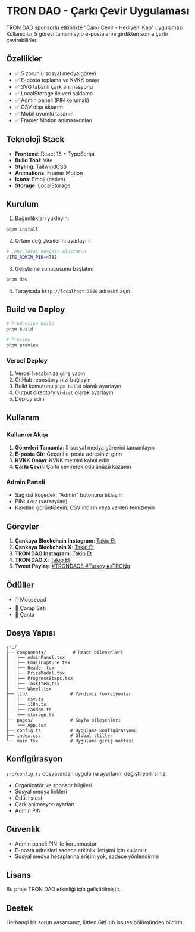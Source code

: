 # TRON DAO - Çarkı Çevir Uygulaması

TRON DAO sponsorlu etkinlikte "Çarkı Çevir - Hediyeni Kap" uygulaması. Kullanıcılar 5 görevi tamamlayıp e-postalarını girdikten sonra çarkı çevirebilirler.

## Özellikler

- ✅ 5 zorunlu sosyal medya görevi
- ✅ E-posta toplama ve KVKK onayı
- ✅ SVG tabanlı çark animasyonu
- ✅ LocalStorage ile veri saklama
- ✅ Admin paneli (PIN korumalı)
- ✅ CSV dışa aktarım
- ✅ Mobil uyumlu tasarım
- ✅ Framer Motion animasyonları

## Teknoloji Stack

- **Frontend**: React 18 + TypeScript
- **Build Tool**: Vite
- **Styling**: TailwindCSS
- **Animations**: Framer Motion
- **Icons**: Emoji (native)
- **Storage**: LocalStorage

## Kurulum

1. Bağımlılıkları yükleyin:
```bash
pnpm install
```

2. Ortam değişkenlerini ayarlayın:
```bash
# .env.local dosyası oluşturun
VITE_ADMIN_PIN=4782
```

3. Geliştirme sunucusunu başlatın:
```bash
pnpm dev
```

4. Tarayıcıda `http://localhost:3000` adresini açın.

## Build ve Deploy

```bash
# Production build
pnpm build

# Preview
pnpm preview
```

### Vercel Deploy

1. Vercel hesabınıza giriş yapın
2. GitHub repository'nizi bağlayın
3. Build komutunu `pnpm build` olarak ayarlayın
4. Output directory'yi `dist` olarak ayarlayın
5. Deploy edin

## Kullanım

### Kullanıcı Akışı

1. **Görevleri Tamamla**: 5 sosyal medya görevini tamamlayın
2. **E-posta Gir**: Geçerli e-posta adresinizi girin
3. **KVKK Onayı**: KVKK metnini kabul edin
4. **Çarkı Çevir**: Çarkı çevirerek ödülünüzü kazanın

### Admin Paneli

- Sağ üst köşedeki "Admin" butonuna tıklayın
- PIN: `4782` (varsayılan)
- Kayıtları görüntüleyin, CSV indirin veya verileri temizleyin

## Görevler

1. **Çankaya Blockchain Instagram**: [Takip Et](https://www.instagram.com/cankayablockchain/?hl=en)
2. **Çankaya Blockchain X**: [Takip Et](https://x.com/cankayachain)
3. **TRON DAO Instagram**: [Takip Et](https://www.instagram.com/trondaoofficial/)
4. **TRON DAO X**: [Takip Et](https://x.com/trondao)
5. **Tweet Paylaş**: [#TRONDAO8 #Turkey #sTRONg](https://twitter.com/intent/tweet?text=%23TRONDAO8%20%23Turkey%20%23sTRONg)

## Ödüller

- 🖱️ Mousepad
- 🧦 Çorap Seti
- 🎒 Çanta

## Dosya Yapısı

```
src/
├── components/          # React bileşenleri
│   ├── AdminPanel.tsx
│   ├── EmailCapture.tsx
│   ├── Header.tsx
│   ├── PrizeModal.tsx
│   ├── ProgressSteps.tsx
│   ├── TaskItem.tsx
│   └── Wheel.tsx
├── lib/                # Yardımcı fonksiyonlar
│   ├── csv.ts
│   ├── i18n.ts
│   ├── random.ts
│   └── storage.ts
├── pages/              # Sayfa bileşenleri
│   └── App.tsx
├── config.ts           # Uygulama konfigürasyonu
├── index.css           # Global stiller
└── main.tsx            # Uygulama giriş noktası
```

## Konfigürasyon

`src/config.ts` dosyasından uygulama ayarlarını değiştirebilirsiniz:

- Organizatör ve sponsor bilgileri
- Sosyal medya linkleri
- Ödül listesi
- Çark animasyon ayarları
- Admin PIN

## Güvenlik

- Admin paneli PIN ile korunmuştur
- E-posta adresleri sadece etkinlik iletişimi için kullanılır
- Sosyal medya hesaplarına erişim yok, sadece yönlendirme

## Lisans

Bu proje TRON DAO etkinliği için geliştirilmiştir.

## Destek

Herhangi bir sorun yaşarsanız, lütfen GitHub Issues bölümünden bildirin.
